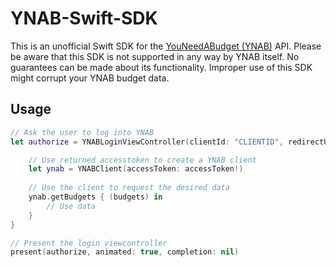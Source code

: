 # YNAB-Swift-SDK
This is an unofficial Swift SDK for the [YouNeedABudget (YNAB)](https://www.youneedabudget.com) API. Please be aware that this SDK is not supported in any way by YNAB itself. No guarantees can be made about its functionality. Improper use of this SDK might corrupt your YNAB budget data.

## Usage
``` Swift
// Ask the user to log into YNAB
let authorize = YNABLoginViewController(clientId: "CLIENTID", redirectUri: "REDIRECTURL") { (accessToken) in

	// Use returned accesstoken to create a YNAB client
	let ynab = YNABClient(accessToken: accessToken!)
	    
	// Use the client to request the desired data
	ynab.getBudgets { (budgets) in
	    // Use data
	}
}

// Present the login viewcontroller        
present(authorize, animated: true, completion: nil)
```